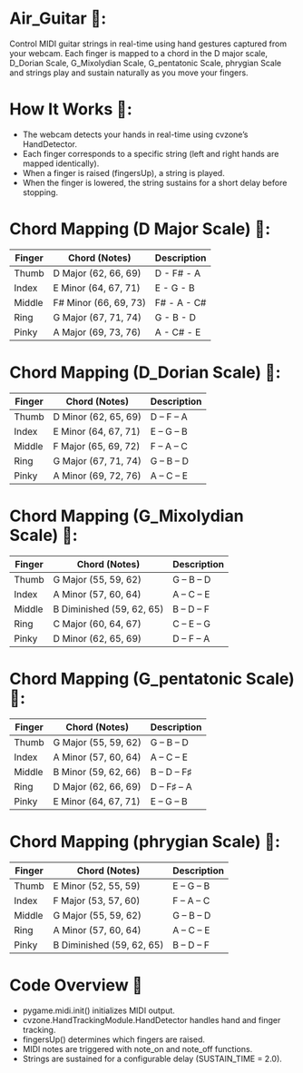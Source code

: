 # Air_Guitar 🎸:
Control MIDI guitar strings in real-time using hand gestures captured from your webcam. Each finger is mapped to a chord in the D major scale, D_Dorian Scale, G_Mixolydian Scale, G_pentatonic Scale, phrygian Scale and strings play and sustain naturally as you move your fingers.

# How It Works 🧭:
- The webcam detects your hands in real-time using cvzone’s HandDetector.
- Each finger corresponds to a specific string (left and right hands are mapped identically).
- When a finger is raised (fingersUp), a string is played.
- When the finger is lowered, the string sustains for a short delay before stopping.

# Chord Mapping (D Major Scale) 🎵:

| Finger | Chord (Notes) | Description |
|--------|---------------|-------------|
| Thumb	| D Major (62, 66, 69) | D - F# - A |
| Index | E Minor (64, 67, 71) | E - G - B |
| Middle | F# Minor (66, 69, 73) | F# - A - C# |
| Ring | G Major (67, 71, 74) | G - B - D |
| Pinky | A Major (69, 73, 76) | A - C# - E |

# Chord Mapping (D_Dorian Scale) 🎵:

| Finger | Chord (Notes) | Description |
|--------|---------------|-------------|
| Thumb | D Minor (62, 65, 69) | D – F – A |
| Index | E Minor (64, 67, 71) | E – G – B |
| Middle | F Major (65, 69, 72) | F – A – C |
| Ring | G Major (67, 71, 74) | G – B – D |
| Pinky | A Minor (69, 72, 76) | A – C – E |




# Chord Mapping (G_Mixolydian Scale) 🎵:

| Finger | Chord (Notes) | Description |
|--------|---------------|-------------|
| Thumb | G Major (55, 59, 62) | G – B – D |
| Index | A Minor (57, 60, 64) | A – C – E |
| Middle | B Diminished (59, 62, 65) | B – D – F |
| Ring | C Major (60, 64, 67) | C – E – G |
| Pinky | D Minor (62, 65, 69) | D – F – A |




# Chord Mapping (G_pentatonic Scale) 🎵:

| Finger | Chord (Notes) | Description |
|--------|---------------|-------------|
| Thumb | G Major (55, 59, 62) | G – B – D |
| Index | A Minor (57, 60, 64) | A – C – E |
| Middle | B Minor (59, 62, 66) | B – D – F♯ |
| Ring | D Major (62, 66, 69) | D – F♯ – A |
| Pinky | E Minor (64, 67, 71) | E – G – B |



# Chord Mapping (phrygian Scale) 🎵:

| Finger | Chord (Notes) | Description |
|--------|---------------|-------------|
| Thumb | E Minor (52, 55, 59) | E – G – B |
| Index | F Major (53, 57, 60) | F – A – C |
| Middle | G Major (55, 59, 62) | G – B – D |
| Ring | A Minor (57, 60, 64) | A – C – E |
| Pinky | B Diminished (59, 62, 65) | B – D – F |


# Code Overview 🔗
- pygame.midi.init() initializes MIDI output.
- cvzone.HandTrackingModule.HandDetector handles hand and finger tracking.
- fingersUp() determines which fingers are raised.
- MIDI notes are triggered with note_on and note_off functions.
- Strings are sustained for a configurable delay (SUSTAIN_TIME = 2.0).








